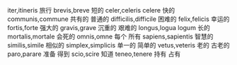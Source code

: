 iter,itineris 旅行
brevis,breve 短的
celer,celeris celere 快的
communis,commune 共有的 普通的
difficilis,difficile 困难的
felix,felicis 幸运的
fortis,forte 强大的
gravis,grave 沉重的 艰难的
longus,logua logum 长的
mortalis,mortale 会死的
omnis,omne 每个 所有
sapiens,sapientis 智慧的
similis,simile 相似的
simplex,simplicis 单一的 简单的
vetus,veteris 老的 古老的
paro,parare 准备 得到
scio,scire 知道
teneo,tenere 持有 占有
